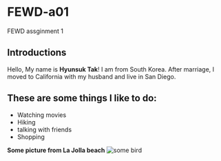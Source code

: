 # FEWD-a01
FEWD assginment 1

## Introductions
Hello, My name is **Hyunsuk Tak**! I am from South Korea. After marriage, I moved to California with my husband and live in San Diego.

## These are some things I like to do:
* Watching movies
* Hiking
* talking with friends
* Shopping

**Some picture from La Jolla beach**
![some bird](www.facebook.com/photo?fbid=3520729877998187&set=a.3520730014664840)
